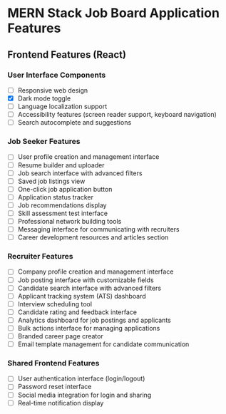 # MERN Stack Job Board Application Features

## Frontend Features (React)

### User Interface Components

- [ ] Responsive web design
- [x] Dark mode toggle
- [ ] Language localization support
- [ ] Accessibility features (screen reader support, keyboard navigation)
- [ ] Search autocomplete and suggestions

### Job Seeker Features

- [ ] User profile creation and management interface
- [ ] Resume builder and uploader
- [ ] Job search interface with advanced filters
- [ ] Saved job listings view
- [ ] One-click job application button
- [ ] Application status tracker
- [ ] Job recommendations display
- [ ] Skill assessment test interface
- [ ] Professional network building tools
- [ ] Messaging interface for communicating with recruiters
- [ ] Career development resources and articles section

### Recruiter Features

- [ ] Company profile creation and management interface
- [ ] Job posting interface with customizable fields
- [ ] Candidate search interface with advanced filters
- [ ] Applicant tracking system (ATS) dashboard
- [ ] Interview scheduling tool
- [ ] Candidate rating and feedback interface
- [ ] Analytics dashboard for job postings and applicants
- [ ] Bulk actions interface for managing applications
- [ ] Branded career page creator
- [ ] Email template management for candidate communication

### Shared Frontend Features

- [ ] User authentication interface (login/logout)
- [ ] Password reset interface
- [ ] Social media integration for login and sharing
- [ ] Real-time notification display
